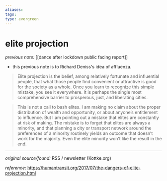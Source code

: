 ```yaml
---
aliases: 
tags: 
type: evergreen
---
```


# elite projection

_previous note:_ [[dance after lockdown public facing report]]

- this previous note is to Richard Deniss's idea of affluenza.

> Elite projection is the belief, among relatively fortunate and influential people, that what those people find convenient or attractive is good for the society as a whole. Once you learn to recognize this simple mistake, you see it everywhere. It is perhaps the single most comprehensive barrier to prosperous, just, and liberating cities.

> This is not a call to bash elites. I am making no claim about the proper distribution of wealth and opportunity, or about anyone’s entitlement to influence. But I am pointing out a mistake that elites are constantly at risk of making. The mistake is to forget that elites are always a minority, and that planning a city or transport network around the preferences of a minority routinely yields an outcome that doesn’t work for the majority. Even the elite minority won’t like the result in the end.


---

_original source/found:_ RSS / newsletter (Kottke.org)

_reference:_ https://humantransit.org/2017/07/the-dangers-of-elite-projection.html



